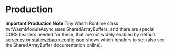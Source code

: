 <h1> Production</h1>

**Important Production Note**
Tiny Wasm Runtime class twrWasmModuleAsync uses SharedArrayBuffers, and there are special CORS headers needed for these, that are not widely enabled by default.  [server.py](https://github.com/twiddlingbits/tiny-wasm-runtime/blob/main/examples/server.py) or [staticwebapp.config.json](https://github.com/twiddlingbits/tiny-wasm-runtime/blob/main/examples/staticwebapp.config.json) shows which headers to set (also see the SharedArrayBuffer documentation online).  

